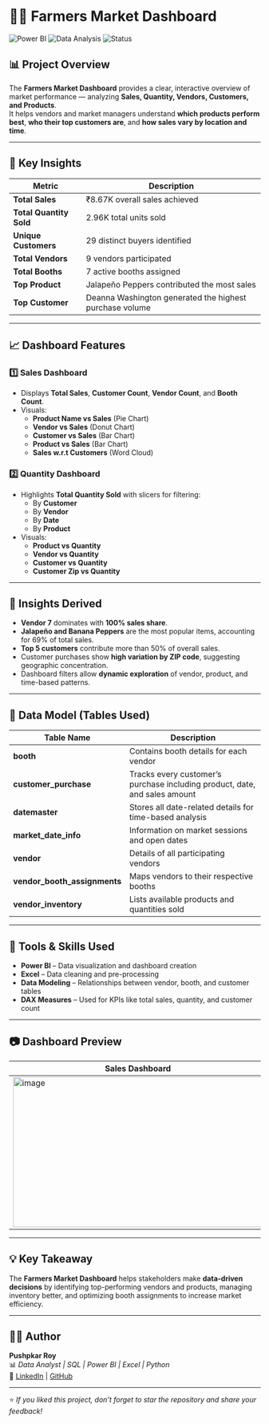 # 🧑‍🌾 Farmers Market Dashboard

![Power BI](https://img.shields.io/badge/Tool-Power%20BI-yellow?style=for-the-badge)
![Data Analysis](https://img.shields.io/badge/Domain-Data%20Analysis-blue?style=for-the-badge)
![Status](https://img.shields.io/badge/Status-Completed-green?style=for-the-badge)

## 📊 Project Overview
The **Farmers Market Dashboard** provides a clear, interactive overview of market performance — analyzing **Sales, Quantity, Vendors, Customers, and Products**.  
It helps vendors and market managers understand **which products perform best**, **who their top customers are**, and **how sales vary by location and time**.

---

## 🎯 Key Insights

| Metric | Description |
|--------|--------------|
| **Total Sales** | ₹8.67K overall sales achieved |
| **Total Quantity Sold** | 2.96K total units sold |
| **Unique Customers** | 29 distinct buyers identified |
| **Total Vendors** | 9 vendors participated |
| **Total Booths** | 7 active booths assigned |
| **Top Product** | Jalapeño Peppers contributed the most sales |
| **Top Customer** | Deanna Washington generated the highest purchase volume | 

---

## 📈 Dashboard Features

### 1️⃣ **Sales Dashboard**
- Displays **Total Sales**, **Customer Count**, **Vendor Count**, and **Booth Count**.
- Visuals:
  - **Product Name vs Sales** (Pie Chart)
  - **Vendor vs Sales** (Donut Chart)
  - **Customer vs Sales** (Bar Chart)
  - **Product vs Sales** (Bar Chart)
  - **Sales w.r.t Customers** (Word Cloud)

### 2️⃣ **Quantity Dashboard**
- Highlights **Total Quantity Sold** with slicers for filtering:
  - By **Customer**
  - By **Vendor**
  - By **Date**
  - By **Product**
- Visuals:
  - **Product vs Quantity**
  - **Vendor vs Quantity**
  - **Customer vs Quantity**
  - **Customer Zip vs Quantity**

---

## 🧠 Insights Derived
- **Vendor 7** dominates with **100% sales share**.
- **Jalapeño and Banana Peppers** are the most popular items, accounting for 69% of total sales.
- **Top 5 customers** contribute more than 50% of overall sales.
- Customer purchases show **high variation by ZIP code**, suggesting geographic concentration.
- Dashboard filters allow **dynamic exploration** of vendor, product, and time-based patterns.

---

## 🧩 Data Model (Tables Used)

| Table Name | Description |
|-------------|-------------|
| **booth** | Contains booth details for each vendor |
| **customer_purchase** | Tracks every customer’s purchase including product, date, and sales amount |
| **datemaster** | Stores all date-related details for time-based analysis |
| **market_date_info** | Information on market sessions and open dates |
| **vendor** | Details of all participating vendors |
| **vendor_booth_assignments** | Maps vendors to their respective booths |
| **vendor_inventory** | Lists available products and quantities sold |

---

## 🧰 Tools & Skills Used
- **Power BI** – Data visualization and dashboard creation  
- **Excel** – Data cleaning and pre-processing  
- **Data Modeling** – Relationships between vendor, booth, and customer tables  
- **DAX Measures** – Used for KPIs like total sales, quantity, and customer count  

---

## 📷 Dashboard Preview

| Sales Dashboard | Quantity Dashboard |
|------------------|-------------------|
| <img width="500" height="300" alt="image" src="https://github.com/user-attachments/assets/ab4e1e04-abef-45b8-8cb4-2be179eccbe3" />| <img width="500" height="300" alt="image" src="https://github.com/user-attachments/assets/2116a566-f369-44ba-9ea4-0a99335de52b" />|

---

## 💡 Key Takeaway
The **Farmers Market Dashboard** helps stakeholders make **data-driven decisions** by identifying top-performing vendors and products, managing inventory better, and optimizing booth assignments to increase market efficiency.

---

## 👨‍💻 Author
**Pushpkar Roy**  
📊 *Data Analyst | SQL | Power BI | Excel | Python*  
🔗 [LinkedIn](https://www.linkedin.com/in/pushpkar-roy) | [GitHub](https://github.com/PushpkarRoy)

---

⭐ *If you liked this project, don’t forget to star the repository and share your feedback!*
